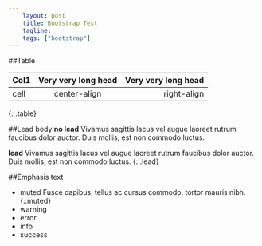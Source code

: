 ```yaml
---
    layout: post
    title: Bootstrap Test
    tagline:
    tags: ["bootstrap"]
---
```


##Table

Col1 | Very very long head | Very very long head|
-----|:-------------------:|-------------------:|
cell | center-align        | right-align        |
{: .table}

##Lead body
**no lead**
Vivamus sagittis lacus vel augue laoreet rutrum faucibus dolor auctor. Duis mollis, est non commodo luctus.

**lead**
Vivamus sagittis lacus vel augue laoreet rutrum faucibus dolor auctor. Duis mollis, est non commodo luctus.
{: .lead}

##Emphasis text
- muted
  Fusce dapibus, tellus ac cursus commodo, tortor mauris nibh.{:.muted}
- warning
- error
- info
- success
